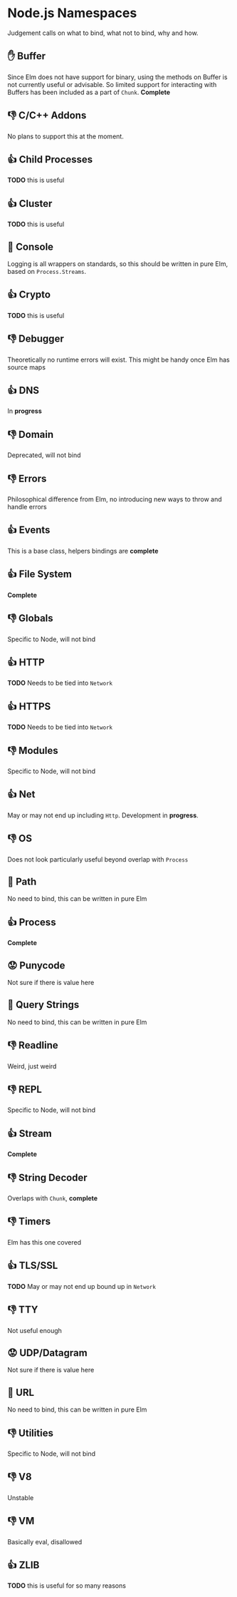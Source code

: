 # Node.js Namespaces

Judgement calls on what to bind, what not to bind, why and how.

## :raised_hand: Buffer
Since Elm does not have support for binary, using the methods on Buffer is not currently useful or advisable. So limited support for interacting with Buffers has been included as a part of `Chunk`. **Complete**

## :-1: C/C++ Addons
No plans to support this at the moment.

## :+1: Child Processes
**TODO** this is useful

## :+1: Cluster
**TODO** this is useful

## :metal: Console
Logging is all wrappers on standards, so this should be written in pure Elm, based on `Process.Streams`.

## :+1: Crypto
**TODO** this is useful

## :-1: Debugger
Theoretically no runtime errors will exist. This might be handy once Elm has source maps

## :+1: DNS
In **progress**

## :-1: Domain
Deprecated, will not bind

## :-1: Errors
Philosophical difference from Elm, no introducing new ways to throw and handle errors

## :+1: Events
This is a base class, helpers bindings are **complete**

## :+1: File System
**Complete**

## :-1: Globals
Specific to Node, will not bind

## :+1: HTTP
**TODO** Needs to be tied into `Network`

## :+1: HTTPS
**TODO** Needs to be tied into `Network`

## :-1: Modules
Specific to Node, will not bind

## :+1: Net
May or may not end up including `Http`. Development in **progress**.

## :-1: OS
Does not look particularly useful beyond overlap with `Process`

## :metal: Path
No need to bind, this can be written in pure Elm

## :+1: Process
**Complete**

## :worried: Punycode
Not sure if there is value here

## :metal: Query Strings
No need to bind, this can be written in pure Elm

## :-1: Readline
Weird, just weird

## :-1: REPL
Specific to Node, will not bind

## :+1: Stream
**Complete**

## :-1: String Decoder
Overlaps with `Chunk`, **complete**

## :-1: Timers
Elm has this one covered

## :+1: TLS/SSL
**TODO** May or may not end up bound up in `Network`

## :-1: TTY
Not useful enough

## :worried: UDP/Datagram
Not sure if there is value here

## :metal: URL
No need to bind, this can be written in pure Elm

## :-1: Utilities
Specific to Node, will not bind

## :-1: V8
Unstable

## :-1: VM
Basically eval, disallowed

## :+1: ZLIB
**TODO** this is useful for so many reasons
